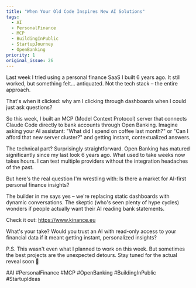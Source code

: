 ```yaml
---
title: "When Your Old Code Inspires New AI Solutions"
tags:
  - AI
  - PersonalFinance
  - MCP
  - BuildingInPublic
  - StartupJourney
  - OpenBanking
priority: 1
original_issue: 26
---
```


Last week I tried using a personal finance SaaS I built 6 years ago. It still worked, but something felt... antiquated. Not the tech stack – the entire approach.

That's when it clicked: why am I clicking through dashboards when I could just ask questions?

So this week, I built an MCP (Model Context Protocol) server that connects Claude Code directly to bank accounts through Open Banking. Imagine asking your AI assistant: "What did I spend on coffee last month?" or "Can I afford that new server cluster?" and getting instant, contextualized answers.

The technical part? Surprisingly straightforward. Open Banking has matured significantly since my last look 6 years ago. What used to take weeks now takes hours. I can test multiple providers without the integration headaches of the past.

But here's the real question I'm wrestling with: Is there a market for AI-first personal finance insights?

The builder in me says yes – we're replacing static dashboards with dynamic conversations. The skeptic (who's seen plenty of hype cycles) wonders if people actually want their AI reading bank statements.

Check it out: https://www.kinance.eu

What's your take? Would you trust an AI with read-only access to your financial data if it meant getting instant, personalized insights? 

P.S. This wasn't even what I planned to work on this week. But sometimes the best projects are the unexpected detours. Stay tuned for the actual reveal soon 🚀

#AI #PersonalFinance #MCP #OpenBanking #BuildingInPublic #StartupIdeas
